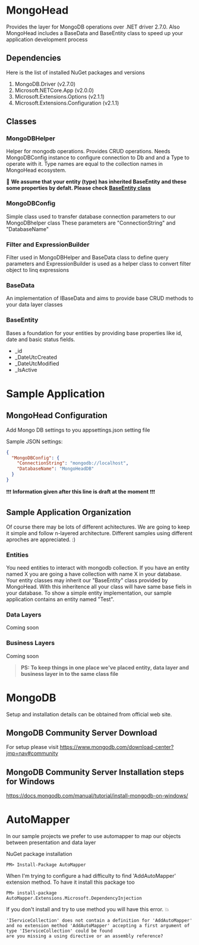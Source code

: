 # MongoHead
Provides the layer for MongoDB operations over .NET driver 2.7.0. Also MongoHead includes a BaseData and BaseEntity class to speed up your application development process

## Dependencies
Here is the list of installed NuGet packages and versions
1. MongoDB.Driver (v2.7.0)
1. Microsoft.NETCore.App (v2.0.0)
1. Microsoft.Extensions.Options (v2.1.1)
1. Microsoft.Extensions.Configuration (v2.1.1)

## Classes
### MongoDBHelper
Helper for mongodb operations. Provides CRUD operations.
Needs MongoDBConfig instance to configure connection to Db and and a Type to operate with it. Type names are equal to the collection names in MongoHead ecosystem.

:loudspeaker: **We assume that your entity (type) has inherited BaseEntity and these some properties by defalt. Please check [BaseEntity class](https://github.com/okutbay/MongoHead/blob/master/README.md#baseentity)**

### MongoDBConfig
Simple class used to transfer database connection parameters to our MongoDBhelper class
These parameters are "ConnectionString" and "DatabaseName"

### Filter and ExpressionBuilder
Filter used in MongoDBHelper and BaseData class to define query parameters and ExpressionBuilder is used as a helper class to convert filter object to linq expressions

### BaseData
An implementation of IBaseData and aims to provide base CRUD methods to your data layer classes

### BaseEntity
Bases a foundation for your entities by providing base properties like id, date and basic status fields.
* _id
* _DateUtcCreated
* _DateUtcModified
* _IsActive

# Sample Application
## MongoHead Configuration
Add Mongo DB settings to you appsettings.json setting file

Sample JSON settings:
```JSON
{
  "MongoDBConfig": {
    "ConnectionString": "mongodb://localhost",
    "DatabaseName": "MongoHeadDB"
  }
}
```

:exclamation::exclamation::exclamation: **Information given after this line is draft at the moment** :exclamation::exclamation::exclamation:

## Sample Application Organization
Of course there may be lots of different achitectures. We are going to keep it simple and follow n-layered architecture. Different samples using different aproches are appreciated. :)

### Entities
You need entities to interact with mongodb collection. If you have an entity named X you are going a have collection with name X in your database.
Your entity classes may inherit our "BaseEntity" class provided by MongoHead. With this inheritence all your class will have same base fiels in your database.
To show a simple entity implementation, our sample application contains an entity named "Test". 

### Data Layers
Coming soon

### Business Layers
Coming soon


> **PS: To keep things in one place we've placed entity, data layer and business layer in to the same class file**

# MongoDB
Setup and installation details can be obtained from official web site. 

## MongoDB Community Server Download
For setup please visit https://www.mongodb.com/download-center?jmp=nav#community

## MongoDB Community Server Installation steps for Windows
https://docs.mongodb.com/manual/tutorial/install-mongodb-on-windows/


# AutoMapper
In our sample projects we prefer to use automapper to map our objects between presentation and data layer

NuGet package installation
```
PM> Install-Package AutoMapper
```

When I'm trying to configure a had difficulty to find 'AddAutoMapper' extension method. To have it install this package too
```
PM> install-package AutoMapper.Extensions.Microsoft.DependencyInjection
```

If you don't install and try to use method you will have this error. :boom:
```
'IServiceCollection' does not contain a definition for 'AddAutoMapper' 
and no extension method 'AddAutoMapper' accepting a first argument of type 'IServiceCollection' could be found 
are you missing a using directive or an assembly reference?
```
